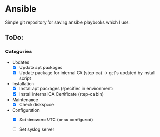 # Ansible
Simple git repository for saving ansible playbooks which I use.


## ToDo:
### Categories
- Updates
    - [x] Update apt packages
    - [x] Update package for internal CA (step-ca) -> get's updated by install script

- Installation
    - [x] Install apt packages (specified in environment)
    - [x] Install internal CA Certificate (step-ca bin)

- Maintenance
    - [x] Check diskspace

- Configuration
    - [x] Set timezone UTC (or as configured)
    - [ ] Set syslog server



